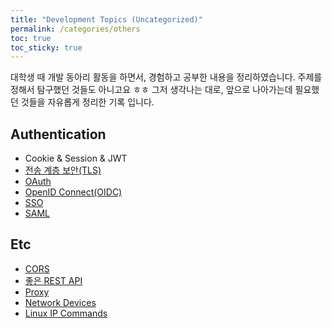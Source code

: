 ```yaml
---
title: "Development Topics (Uncategorized)"
permalink: /categories/others
toc: true
toc_sticky: true
---
```


대학생 때 개발 동아리 활동을 하면서, 경험하고 공부한 내용을 정리하였습니다. 주제를 정해서 탐구했던 것들도 아니고요 ㅎㅎ 그저 생각나는 대로, 앞으로 나아가는데 필요했던 것들을 자유롭게 정리한 기록 입니다.


## Authentication

- Cookie & Session & JWT
- [전송 계층 보안(TLS)](/2023/01/28/transport-layer-security/)
- [OAuth](/2021/05/01/OAuth/)
- [OpenID Connect(OIDC)](/2021/05/02/OpenID-Connect/)
- [SSO](/2021/05/02/SSO/)
- [SAML](/2021/05/02/SAML/)

## Etc

- [CORS](/2020/12/16/cors/)
- [좋은 REST API](/2020/12/24/good-rest-api/)
- [Proxy](/2021/05/01/proxy/)
- [Network Devices](/2023/02/12/network-devices/)
- [Linux IP Commands](/2023/02/05/Linux-IP-commands/)
